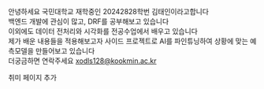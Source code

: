 안녕하세요
국민대학교 재학중인 20242828학번 김태인이라고합니다  
백엔드 개발에 관심이 많고, DRF를 공부해보고 있습니다  
이외에도 데이터 전처리와 시각화를 전공수업에서 배우고 있습니다  
제가 배운 내용들을 적용해보고자 사이드 프로젝트로 AI를 파인튜닝하여 상황에 맞는 예측모델을 만들어보고 있습니다  
더궁금하면 연락주세요 xodls128@kookmin.ac.kr

취미 페이지 추가

